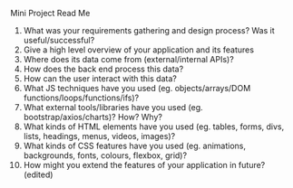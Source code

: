 Mini Project Read Me
1. What was your requirements gathering and design process? Was it useful/successful?
2. Give a high level overview of your application and its features
3. Where does its data come from (external/internal APIs)?
4. How does the back end process this data?
5. How can the user interact with this data?
6. What JS techniques have you used (eg. objects/arrays/DOM functions/loops/functions/ifs)?
7. What external tools/libraries have you used (eg. bootstrap/axios/charts)? How? Why?
8. What kinds of HTML elements have you used (eg. tables, forms, divs, lists, headings, menus, videos, images)?
9. What kinds of CSS features have you used (eg. animations, backgrounds, fonts, colours, flexbox, grid)?
10. How might you extend the features of your application in future? (edited) 